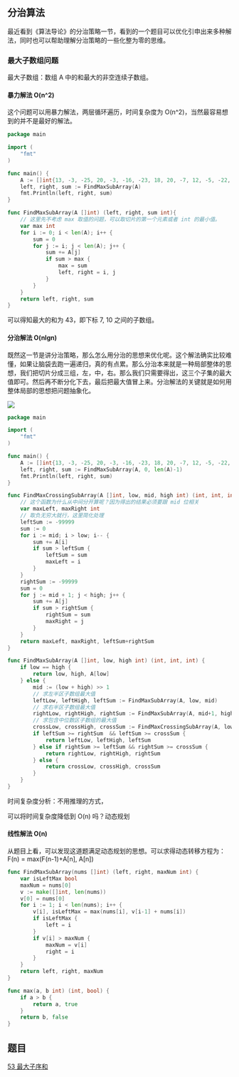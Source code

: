 ## 分治算法
最近看到《算法导论》的分治策略一节，看到的一个题目可以优化引申出来多种解法，同时也可以帮助理解分治策略的一些化整为零的思维。

### 最大子数组问题
 最大子数组：数组 A 中的和最大的非空连续子数组。

#### 暴力解法 O(n^2)
这个问题可以用暴力解法，两层循环遍历，时间复杂度为 O(n^2)，当然最容易想到的并不是最好的解法。

```go
package main

import (
    "fmt"
)

func main() {
    A := []int{13, -3, -25, 20, -3, -16, -23, 18, 20, -7, 12, -5, -22, 15, -4, 7}
    left, right, sum := FindMaxSubArray(A)
    fmt.Println(left, right, sum)
}

func FindMaxSubArray(A []int) (left, right, sum int){
    // 这里先不考虑 max 取值的问题，可以取切片的第一个元素或者 int 的最小值。
    var max int
    for i := 0; i < len(A); i++ {
        sum = 0
        for j := i; j < len(A); j++ {
            sum += A[j]
            if sum > max {
                max = sum
                left, right = i, j
            }
        }
    }
    return left, right, sum
}
```

可以得知最大的和为 43，即下标 7, 10 之间的子数组。

#### 分治解法 O(nlgn)
既然这一节是讲分治策略，那么怎么用分治的思想来优化呢。这个解法确实比较难懂，如果让脑袋去跑一遍递归，真的有点累。那么分治本来就是一种局部整体的思想，我们把切片分成三组，左，中，右。那么我们只需要得出，这三个子集的最大值即可。然后再不断分化下去，最后把最大值冒上来。分治解法的关键就是如何用整体局部的思想把问题抽象化。

![](https://user-gold-cdn.xitu.io/2019/7/21/16c1535d21ff6719?w=1240&h=993&f=png&s=328278)


```go
package main

import (
    "fmt"
)

func main() {
    A := []int{13, -3, -25, 20, -3, -16, -23, 18, 20, -7, 12, -5, -22, 15, -4, 7}
    left, right, sum := FindMaxSubArray(A, 0, len(A)-1)
    fmt.Println(left, right, sum)
}

func FindMaxCrossingSubArray(A []int, low, mid, high int) (int, int, int){
    // 这个函数为什么从中间分开算呢？因为得出的结果必须要跟 mid 位相关
    var maxLeft, maxRight int
    // 取负无穷大就行，这里简化处理
    leftSum := -99999
    sum := 0
    for i := mid; i > low; i-- {
        sum += A[i]
        if sum > leftSum {
            leftSum = sum
            maxLeft = i
        }
    }
    rightSum := -99999
    sum = 0
    for j := mid + 1; j < high; j++ {
        sum += A[j]
        if sum > rightSum {
            rightSum = sum
            maxRight = j
        }
    }
    return maxLeft, maxRight, leftSum+rightSum
}

func FindMaxSubArray(A []int, low, high int) (int, int, int) {
    if low == high {
        return low, high, A[low]
    } else {
        mid := (low + high) >> 1
        // 求左半区子数组最大值
        leftLow, leftHigh, leftSum := FindMaxSubArray(A, low, mid)
        // 求右半区子数组最大值
        rightLow, rightHigh, rightSum := FindMaxSubArray(A, mid+1, high)
        // 求包含中位数区子数组的最大值
        crossLow, crossHigh, crossSum := FindMaxCrossingSubArray(A, low, mid, high)
        if leftSum >= rightSum  && leftSum >= crossSum {
            return leftLow, leftHigh, leftSum
        } else if rightSum >= leftSum && rightSum >= crossSum {
            return rightLow, rightHigh, rightSum
        } else {
            return crossLow, crossHigh, crossSum
        }
    }
}

```

时间复杂度分析：不用推理的方式，

可以将时间复杂度降低到 O(n) 吗？动态规划

#### 线性解法 O(n)
从题目上看，可以发现这道题满足动态规划的思想。可以求得动态转移方程为：F(n) = max(F(n-1)+A[n], A[n])

```go
func FindMaxSubArray(nums []int) (left, right, maxNum int) {
    var isLeftMax bool
    maxNum = nums[0]
    v := make([]int, len(nums))
    v[0] = nums[0]
    for i := 1; i < len(nums); i++ {
        v[i], isLeftMax = max(nums[i], v[i-1] + nums[i])
        if isLeftMax {
            left = i
        }
        if v[i] > maxNum {
            maxNum = v[i]
            right = i
        }
    }
    return left, right, maxNum
}

func max(a, b int) (int, bool) {
    if a > b {
        return a, true
    }
    return b, false
}
```

## 题目
[53 最大子序和]([https://leetcode-cn.com/problems/maximum-subarray/](https://leetcode-cn.com/problems/maximum-subarray/)
)
